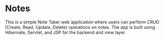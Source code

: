 # Notes
This is a simple Note Taker web application where users can perform CRUD (Create, Read, Update, Delete) operations on notes. The app is built using Hibernate, Servlet, and JSP for the backend and view layer.
